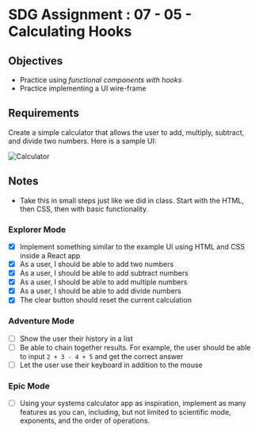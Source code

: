 # SDG Assignment : 07 - 05 - Calculating Hooks

## Objectives

- Practice using *functional components with hooks*
- Practice implementing a UI wire-frame

## Requirements

Create a simple calculator that allows the user to add, multiply, subtract, and divide two numbers. Here is a sample UI:

![Calculator](https://raw.githubusercontent.com/suncoast-devs/handbook/master/assignments/assets/calculator.png)

## Notes

- Take this in small steps just like we did in class. Start with the HTML, then CSS, then with basic functionality.

### Explorer Mode

- [x] Implement something similar to the example UI using HTML and CSS inside a React app
- [x] As a user, I should be able to add two numbers
- [x] As a user, I should be able to add subtract numbers
- [x] As a user, I should be able to add multiple numbers
- [x] As a user, I should be able to add divide numbers
- [x] The clear button should reset the current calculation

### Adventure Mode

- [ ] Show the user their history in a list
- [ ] Be able to chain together results. For example, the user should be able to input `2 + 3 - 4 + 5` and get the correct answer
- [ ] Let the user use their keyboard in addition to the mouse

### Epic Mode

- [ ] Using your systems calculator app as inspiration, implement as many features as you can, including, but not limited to scientific mode, exponents, and the order of operations.
